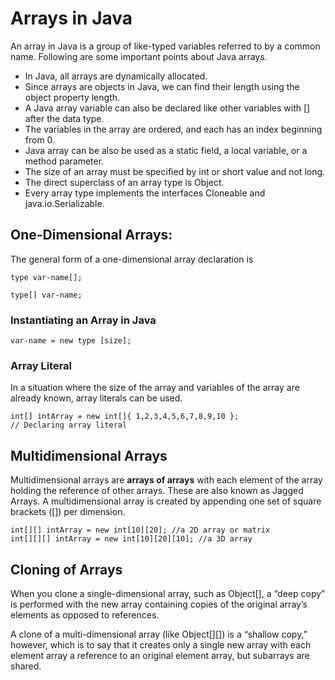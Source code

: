 # Arrays in Java

An array in Java is a group of like-typed variables referred to by a common name. 
Following are some important points about Java arrays.

* In Java, all arrays are dynamically allocated. 
* Since arrays are objects in Java, we can find their length using the object 
property length. 
* A Java array variable can also be declared like other variables with [] 
after the data type.
* The variables in the array are ordered, and each has an index beginning from 0.
* Java array can be also be used as a static field, a local variable, or a 
method parameter.
* The size of an array must be specified by int or short value and not long.
* The direct superclass of an array type is Object.
* Every array type implements the interfaces Cloneable and java.io.Serializable.

## One-Dimensional Arrays:

The general form of a one-dimensional array declaration is
```
type var-name[];
```
```
type[] var-name;
```
### Instantiating an Array in Java

`var-name = new type [size];`

### Array Literal
In a situation where the size of the array and variables of the array are 
already known, array literals can be used.
```
int[] intArray = new int[]{ 1,2,3,4,5,6,7,8,9,10 };
// Declaring array literal
```
## Multidimensional Arrays

Multidimensional arrays are **arrays of arrays** with each element of the array 
holding the reference of other arrays. These are also known as Jagged Arrays. 
A multidimensional array is created by appending one set of square brackets ([]) 
per dimension.

```
int[][] intArray = new int[10][20]; //a 2D array or matrix
int[][][] intArray = new int[10][20][10]; //a 3D array
```

## Cloning of Arrays

When you clone a single-dimensional array, such as Object[], a 
“deep copy” is performed with the new array containing copies of the original 
array’s elements as opposed to references.

A clone of a multi-dimensional array (like Object[][]) is a “shallow copy,” 
however, which is to say that it creates only a single new array with each 
element array a reference to an original element array, but subarrays are shared. 